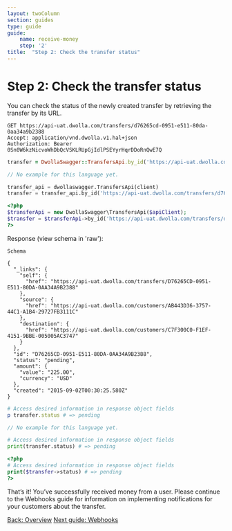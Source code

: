```yaml
---
layout: twoColumn
section: guides
type: guide
guide:
    name: receive-money
    step: '2'
title:  "Step 2: Check the transfer status"
---
```


# Step 2: Check the transfer status

You can check the status of the newly created transfer by retrieving the transfer by its URL.

```raw
GET https://api-uat.dwolla.com/transfers/d76265cd-0951-e511-80da-0aa34a9b2388
Accept: application/vnd.dwolla.v1.hal+json
Authorization: Bearer 0Sn0W6kzNicvoWhDbQcVSKLRUpGjIdlPSEYyrHqrDDoRnQwE7Q
```
```ruby
transfer = DwollaSwagger::TransfersApi.by_id('https://api-uat.dwolla.com/transfers/d76265cd-0951-e511-80da-0aa34a9b2388')
```
```javascript
// No example for this language yet.
```
```python
transfer_api = dwollaswagger.TransfersApi(client)
transfer = transfer_api.by_id('https://api-uat.dwolla.com/transfers/d76265cd-0951-e511-80da-0aa34a9b2388')
```
```php
<?php
$transferApi = new DwollaSwagger\TransfersApi($apiClient);
$transfer = $transferApi->by_id('https://api-uat.dwolla.com/transfers/d76265cd-0951-e511-80da-0aa34a9b2388')
?>
```

Response (view schema in 'raw'):

```raw
Schema

{
  "_links": {
    "self": {
      "href": "https://api-uat.dwolla.com/transfers/D76265CD-0951-E511-80DA-0AA34A9B2388"
    },
    "source": {
      "href": "https://api-uat.dwolla.com/customers/AB443D36-3757-44C1-A1B4-29727FB3111C"
    },
    "destination": {
      "href": "https://api-uat.dwolla.com/customers/C7F300C0-F1EF-4151-9BBE-005005AC3747"
    }
  },
  "id": "D76265CD-0951-E511-80DA-0AA34A9B2388",
  "status": "pending",
  "amount": {
    "value": "225.00",
    "currency": "USD"
  },
  "created": "2015-09-02T00:30:25.580Z"
}
```
```ruby
# Access desired information in response object fields
p transfer.status # => pending
```
```javascript
// No example for this language yet.
```
```python
# Access desired information in response object fields
print(transfer.status) # => pending
```
```php
<?php
# Access desired information in response object fields
print($transfer->status) # => pending
?>
```
That’s it! You’ve successfully received money from a user. Please continue to the Webhooks guide for information on implementing notifications for your customers about the transfer.

<nav class="pager-nav">
    <a href="./">Back: Overview</a>
    <a href="/guides/webhooks">Next guide: Webhooks</a>
</nav>